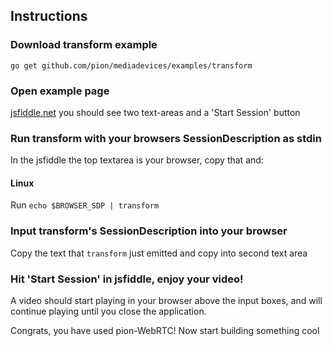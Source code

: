 ## Instructions

### Download transform example

```
go get github.com/pion/mediadevices/examples/transform
```

### Open example page

[jsfiddle.net](https://jsfiddle.net/z7ms3u5r/) you should see two text-areas and a 'Start Session' button

### Run transform with your browsers SessionDescription as stdin

In the jsfiddle the top textarea is your browser, copy that and:

#### Linux

Run `echo $BROWSER_SDP | transform`

### Input transform's SessionDescription into your browser

Copy the text that `transform` just emitted and copy into second text area

### Hit 'Start Session' in jsfiddle, enjoy your video!

A video should start playing in your browser above the input boxes, and will continue playing until you close the application.

Congrats, you have used pion-WebRTC! Now start building something cool
